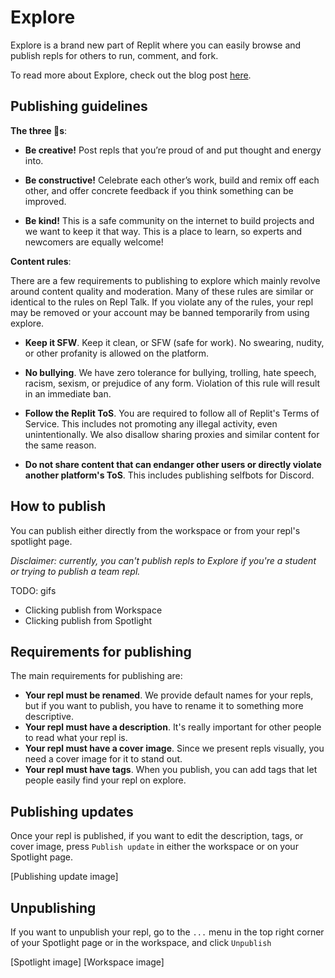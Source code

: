 # Explore
Explore is a brand new part of Replit where you can easily browse and publish repls for others to run, comment, and fork.

To read more about Explore, check out the blog post [here](https://blog.replit.com/explore).

## Publishing guidelines

**The three 🐝s**: 
- **Be creative!** Post repls that you’re proud of and put thought and energy into.

- **Be constructive!** Celebrate each other’s work, build and remix off each other, and offer concrete feedback if you think something can be improved.

- **Be kind!** This is a safe community on the internet to build projects and we want to keep it that way. This is a place to learn, so experts and newcomers are equally welcome!


**Content rules**:

There are a few requirements to publishing to explore which mainly revolve around content quality and moderation. Many of these rules are similar or identical to the rules on Repl Talk. If you violate any of the rules, your repl may be removed or your account may be banned temporarily from using explore.

- **Keep it SFW**. Keep it clean, or SFW (safe for work). No swearing, nudity, or other profanity is allowed on the platform.

- **No bullying**. We have zero tolerance for bullying, trolling, hate speech, racism, sexism, or prejudice of any form. Violation of this rule will result in an immediate ban.

- **Follow the Replit ToS**. You are required to follow all of Replit's Terms of Service. This includes not promoting any illegal activity, even unintentionally. We also disallow sharing proxies and similar content for the same reason.

- **Do not share content that can endanger other users or directly violate another platform's ToS**. This includes publishing selfbots for Discord.

## How to publish
You can publish either directly from the workspace or from your repl's spotlight page.

*Disclaimer: currently, you can't publish repls to Explore if you're a student or trying to publish a team repl.*

TODO: gifs
- Clicking publish from Workspace
- Clicking publish from Spotlight

## Requirements for publishing
The main requirements for publishing are:

- **Your repl must be renamed**. We provide default names for your repls, but if you want to publish, you have to rename it to something more descriptive.
- **Your repl must have a description**. It's really important for other people to read what your repl is.
- **Your repl must have a cover image**. Since we present repls visually, you need a cover image for it to stand out.
- **Your repl must have tags**. When you publish, you can add tags that let people easily find your repl on explore.

## Publishing updates
Once your repl is published, if you want to edit the description, tags, or cover image, press `Publish update` in either the workspace or on your Spotlight page.

[Publishing update image]

## Unpublishing
If you want to unpublish your repl, go to the `...` menu in the top right corner of your Spotlight page or in the workspace, and click `Unpublish`

[Spotlight image]
[Workspace image]
